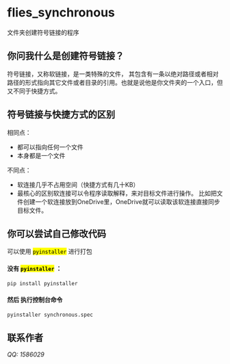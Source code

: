 # flies_synchronous
文件夹创建符号链接的程序

## 你问我什么是创建符号链接？
符号链接，又称软链接，是一类特殊的文件， 其包含有一条以绝对路径或者相对路径的形式指向其它文件或者目录的引用。也就是说他是你文件夹的一个入口，但又不同于快捷方式。

## 符号链接与快捷方式的区别
相同点：
 - 都可以指向任何一个文件
 - 本身都是一个文件

不同点：
 - 软连接几乎不占用空间（快捷方式有几十KB）
 - 最核心的区别软连接可以令程序读取解释，来对目标文件进行操作。
比如把文件创建一个软连接放到OneDrive里，OneDrive就可以读取该软连接直接同步目标文件。

## 你可以尝试自己修改代码
可以使用 <mark>`pyinstaller`</mark> 进行打包

#### __没有 <mark>`pyinstaller`</mark> ：__
```python
pip install pyinstaller
```

#### __然后 执行控制台命令__
```python
pyinstaller synchronous.spec
```

## 联系作者
*QQ: 1586029*
